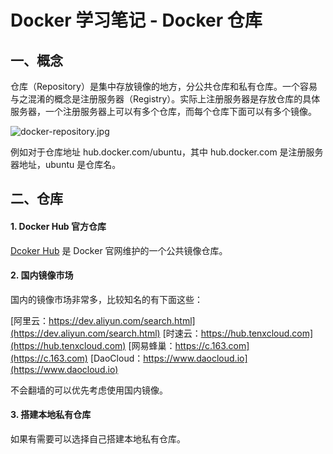 # Docker 学习笔记 - Docker 仓库


## 一、概念

仓库（Repository）是集中存放镜像的地方，分公共仓库和私有仓库。一个容易与之混淆的概念是注册服务器（Registry）。实际上注册服务器是存放仓库的具体服务器，一个注册服务器上可以有多个仓库，而每个仓库下面可以有多个镜像。

![docker-repository.jpg](http://www.mayanlong.com/usr/uploads/2017/10/2652242540.jpg)

例如对于仓库地址 hub.docker.com/ubuntu，其中 hub.docker.com 是注册服务器地址，ubuntu 是仓库名。

## 二、仓库

#### 1. Docker Hub 官方仓库

[Dcoker Hub](https://hub.docker.com/) 是 Docker 官网维护的一个公共镜像仓库。

#### 2. 国内镜像市场

国内的镜像市场非常多，比较知名的有下面这些：

[阿里云：https://dev.aliyun.com/search.html](https://dev.aliyun.com/search.html)
[时速云：https://hub.tenxcloud.com](https://hub.tenxcloud.com)
[网易蜂巢：https://c.163.com](https://c.163.com)
[DaoCloud：https://www.daocloud.io](https://www.daocloud.io)

不会翻墙的可以优先考虑使用国内镜像。

#### 3. 搭建本地私有仓库

如果有需要可以选择自己搭建本地私有仓库。